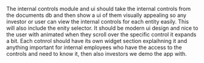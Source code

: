 The internal controls module and ui should take the internal controls from the documents db and then show a ui of them visually appealing so any investor or user can view the internal controls for each entity easily. This will also include the enity selector. It should be modern ui design and nice to the user with animated when they scroll over the specific control it expands a bit. Each cotnrol should have its own widget section explaihning it and anything important for internal employees who have the access to the controls and need to know it, then also investors we demo the app with. 